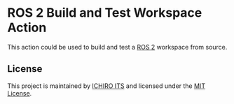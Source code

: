 # ROS 2 Build and Test Workspace Action

This action could be used to build and test a [ROS 2](https://www.ros.org/) workspace from source.

## License

This project is maintained by [ICHIRO ITS](https://github.com/ichiro-its) and licensed under the [MIT License](./LICENSE).
